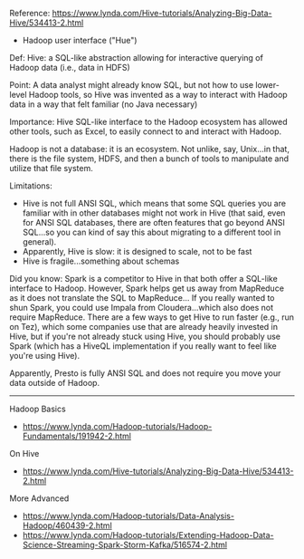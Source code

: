 
Reference:  https://www.lynda.com/Hive-tutorials/Analyzing-Big-Data-Hive/534413-2.html

* Hadoop user interface ("Hue")

Def: Hive: a SQL-like abstraction allowing for interactive querying of Hadoop data (i.e., data in HDFS)

Point: A data analyst might already know SQL, but not how to use lower-level Hadoop tools, 
so Hive was invented as a way to interact with Hadoop data in a way that felt familiar (no Java necessary)

Importance: Hive SQL-like interface to the Hadoop ecosystem has allowed other tools, such as Excel, to
easily connect to and interact with Hadoop.

Hadoop is not a database: it is an ecosystem. Not unlike, say, Unix...in that, there is the file system,
HDFS, and then a bunch of tools to manipulate and utilize that file system.

Limitations:  
* Hive is not full ANSI SQL, which means that some SQL queries you are familiar with in other databases 
might not work in Hive (that said, even for ANSI SQL databases, there are often features that go beyond ANSI SQL...so
you can kind of say this about migrating to a different tool in general).
* Apparently, Hive is slow: it is designed to scale, not to be fast
* Hive is fragile...something about schemas

Did you know: Spark is a competitor to Hive in that both offer a SQL-like interface to Hadoop.  However, Spark 
helps get us away from MapReduce as it does not translate the SQL to MapReduce...  If you really wanted to shun
Spark, you could use Impala from Cloudera...which also does not require MapReduce.  There are a few ways
to get Hive to run faster (e.g., run on Tez), which some companies use that are already heavily invested in Hive, but if you're not
already stuck using Hive, you should probably use Spark (which has a HiveQL implementation if you really want
to feel like you're using Hive).

Apparently, Presto is fully ANSI SQL and does not require you move your data outside of Hadoop. 

--------------------------------------------------------------


Hadoop Basics
* https://www.lynda.com/Hadoop-tutorials/Hadoop-Fundamentals/191942-2.html

On Hive
* https://www.lynda.com/Hive-tutorials/Analyzing-Big-Data-Hive/534413-2.html

More Advanced
* https://www.lynda.com/Hadoop-tutorials/Data-Analysis-Hadoop/460439-2.html
* https://www.lynda.com/Hadoop-tutorials/Extending-Hadoop-Data-Science-Streaming-Spark-Storm-Kafka/516574-2.html
